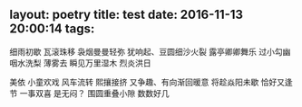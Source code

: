 layout: poetry
title: test
date: 2016-11-13 20:00:14
tags:
---

细雨初歇
瓦滚珠移
袅烟曼曼轻弥
犹响起、豆圆细沙火裂
露亭卿卿舞乐
过小勾幽咽水洗梨
薄雾去
瞬见万里湿木
烈炎洪日


美依
小童欢戏
风车流转
熙攘接挤
又争趣、有向渐回暖意
将趁焱阳未歇
恰好又逢节
一事双喜
是无闷？
围圆重叠小隙
数数好几
